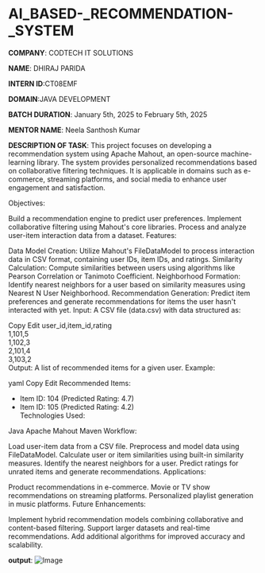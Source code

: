 # AI_BASED-_RECOMMENDATION-_SYSTEM
**COMPANY**: CODTECH IT SOLUTIONS

**NAME**: DHIRAJ PARIDA

**INTERN ID**:CT08EMF

**DOMAIN**:JAVA DEVELOPMENT

**BATCH DURATION**: January 5th, 2025 to February 5th, 2025

**MENTOR NAME**: Neela Santhosh Kumar 

**DESCRIPTION OF TASK**:
This project focuses on developing a recommendation system using Apache Mahout, an open-source machine-learning library. The system provides personalized recommendations based on collaborative filtering techniques. It is applicable in domains such as e-commerce, streaming platforms, and social media to enhance user engagement and satisfaction.

Objectives:

Build a recommendation engine to predict user preferences.
Implement collaborative filtering using Mahout's core libraries.
Process and analyze user-item interaction data from a dataset.
Features:

Data Model Creation:
Utilize Mahout's FileDataModel to process interaction data in CSV format, containing user IDs, item IDs, and ratings.
Similarity Calculation:
Compute similarities between users using algorithms like Pearson Correlation or Tanimoto Coefficient.
Neighborhood Formation:
Identify nearest neighbors for a user based on similarity measures using Nearest N User Neighborhood.
Recommendation Generation:
Predict item preferences and generate recommendations for items the user hasn't interacted with yet.
Input:
A CSV file (data.csv) with data structured as:

Copy
Edit
user_id,item_id,rating  
1,101,5  
1,102,3  
2,101,4  
3,103,2  
Output:
A list of recommended items for a given user. Example:

yaml
Copy
Edit
Recommended Items:  
- Item ID: 104 (Predicted Rating: 4.7)  
- Item ID: 105 (Predicted Rating: 4.2)  
Technologies Used:

Java
Apache Mahout
Maven
Workflow:

Load user-item data from a CSV file.
Preprocess and model data using FileDataModel.
Calculate user or item similarities using built-in similarity measures.
Identify the nearest neighbors for a user.
Predict ratings for unrated items and generate recommendations.
Applications:

Product recommendations in e-commerce.
Movie or TV show recommendations on streaming platforms.
Personalized playlist generation in music platforms.
Future Enhancements:

Implement hybrid recommendation models combining collaborative and content-based filtering.
Support larger datasets and real-time recommendations.
Add additional algorithms for improved accuracy and scalability.

**output**:
![Image](https://github.com/user-attachments/assets/b470f62f-2ab6-4b95-87cc-43cfbe33f865)
